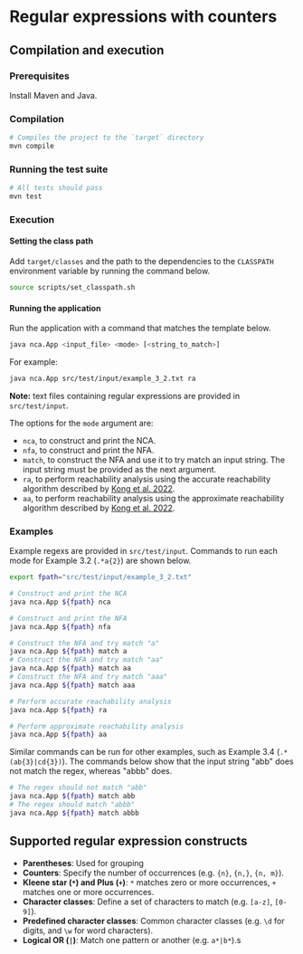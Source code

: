 # Regular expressions with counters

## Compilation and execution

### Prerequisites

Install Maven and Java.

### Compilation

```Bash
# Compiles the project to the `target` directory
mvn compile
```

### Running the test suite

```Bash
# All tests should pass
mvn test
```

### Execution

#### Setting the class path

Add `target/classes` and the path to the dependencies to the `CLASSPATH` environment variable by running the command below.

```Bash
source scripts/set_classpath.sh
```

#### Running the application

Run the application with a command that matches the template below.

```Bash
java nca.App <input_file> <mode> [<string_to_match>]
```

For example:

```Bash
java nca.App src/test/input/example_3_2.txt ra
```

**Note:** text files containing regular expressions are provided in `src/test/input`.

The options for the `mode` argument are:

- `nca`, to construct and print the NCA.
- `nfa`, to construct and print the NFA.
- `match`, to construct the NFA and use it to try match an input string.
    The input string must be provided as the next argument.
- `ra`, to perform reachability analysis using the accurate reachability algorithm described by [Kong et al. 2022](https://dl.acm.org/doi/10.1145/3519939.3523456#).
- `aa`, to perform reachability analysis using the approximate reachability algorithm described by [Kong et al. 2022](https://dl.acm.org/doi/10.1145/3519939.3523456#).

### Examples

Example regexs are provided in `src/test/input`. Commands to run each mode for Example 3.2 (`.*a{2}`) are shown below.

```Bash
export fpath="src/test/input/example_3_2.txt"

# Construct and print the NCA
java nca.App ${fpath} nca

# Construct and print the NFA
java nca.App ${fpath} nfa

# Construct the NFA and try match "a"
java nca.App ${fpath} match a
# Construct the NFA and try match "aa"
java nca.App ${fpath} match aa
# Construct the NFA and try match "aaa"
java nca.App ${fpath} match aaa

# Perform accurate reachability analysis
java nca.App ${fpath} ra

# Perform approximate reachability analysis
java nca.App ${fpath} aa
```

Similar commands can be run for other examples, such as Example 3.4 (`.*(ab{3}|cd{3})`). The commands below show that the input string "abb" does not match the regex, whereas "abbb" does.

```Bash
# The regex should not match "abb"
java nca.App ${fpath} match abb
# The regex should match "abbb"
java nca.App ${fpath} match abbb
```

## Supported regular expression constructs

- **Parentheses**: Used for grouping
- **Counters**: Specify the number of occurrences (e.g. `{n}`, `{n,}`, `{n, m}`).
- **Kleene star (`*`) and Plus (`+`)**: `*` matches zero or more occurrences, `+` matches one or more occurrences.
- **Character classes**: Define a set of characters to match (e.g. `[a-z]`, `[0-9]`).
- **Predefined character classes**: Common character classes (e.g. `\d` for digits, and `\w` for word characters).
- **Logical OR (`|`)**: Match one pattern or another (e.g. `a*|b*`).s
